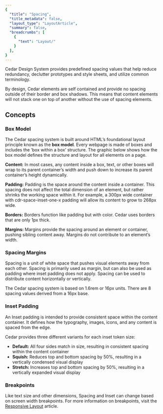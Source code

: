 ```yaml
---
{
  "title": "Spacing",
  "title_metadata": false,
  "layout_type": "LayoutArticle",
  "summary": false,
  "breadcrumbs": [
    {
      "text": "Layout/"
    }
  ],
}
---
```


<cdr-doc-table-of-contents-shell>

Cedar Design System provides predefined spacing values that help reduce redundancy, declutter prototypes and style sheets, and utilize common terminology.

By design, Cedar elements are self contained and provide no spacing outside of their border and box shadows. This means that content elements will not stack one on top of another without the use of spacing elements.

## Concepts

### Box Model

The Cedar spacing system is built around HTML’s foundational layout principle known as the **box model**. Every webpage is made of boxes and includes the ‘box within a box’ structure. The graphic below shows how the box model defines the structure and layout for all elements on a page.

<cdr-img :src="$withBase('/layout/')" alt="Box model structure of a webpage" />

**Content:** In most cases, any content inside a box, text, or other boxes will wrap to its parent container’s width and push down to increase its parent container’s height dynamically.

**Padding:** Padding is the space around the content inside a container. This spacing does not affect the total dimension of an element, but rather shrinks the working space within it. For example, a 300px wide container with cdr-space-inset-one-x padding will allow its content to grow to 268px wide.

**Borders:** Borders function like padding but with color. Cedar uses borders that are only 1px thick.

**Margins:** Margins provide the spacing around an element or container, pushing sibling content away. Margins do not contribute to an element’s width.


### Spacing Margins

Spacing is a unit of white space that pushes visual elements away from each other. Spacing is primarily used as margin, but can also be used as padding where inset padding does not apply. Spacing can be used to distribute content horizontally or vertically.

The Cedar spacing system is based on 1.6rem or 16px units. There are 8 spacing values derived from a 16px base.

<cdr-img :src="$withBase('/layout/')" alt="Horizontal spacing" />

<cdr-img :src="$withBase('/layout/')" alt="Vertical spacing" />

### Inset Padding

An Inset padding is intended to provide consistent space within the content container. It defines how the typography, images, icons, and any content is spaced from the edge.

<cdr-img :src="$withBase('/layout/')" alt="Inset padding" />

Cedar provides three different variants for each inset token size:

-  **Default:** All four sides match in size, resulting in consistent spacing within the content container
-  **Squish:** Reduces top and bottom spacing by 50%, resulting in a vertically condensed visual display
-  **Stretch:** Increases top and bottom spacing by 50%, resulting in a vertically expanded visual display

<cdr-img :src="$withBase('/layout/')" alt="The three different types of inset paddin" />


### Breakpoints

Like text size and other dimensions, Spacing and Inset can change based on screen width breakpoints. For more information on breakpoints, visit the [Responsive Layout](../responsive) article.

</cdr-doc-table-of-contents-shell>